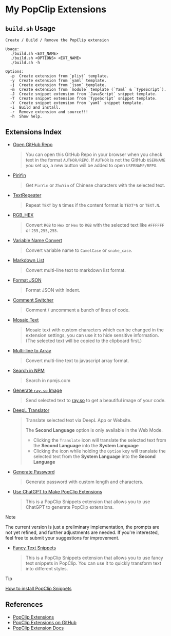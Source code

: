 # My PopClip Extensions

## `build.sh` Usage

```
Create / Build / Remove the PopClip extension

Usage:
  ./build.sh <EXT_NAME>
  ./build.sh <OPTIONS> <EXT_NAME>
  ./build.sh -h

Options:
  -p  Create extension from `plist` template.
  -y  Create extension from `yaml` template.
  -j  Create extension from `json` template.
  -m  Create extension from `module` template (`Yaml` & `TypeScript`).
  -J  Create snippet extension from `JavaScript` snippet template.
  -T  Create snippet extension from `TypeScript` snippet template.
  -Y  Create snippet extension from `yaml` snippet template.
  -i  Build and install.
  -r  Remove extension and source!!!
  -h  Show help.
```

## Extensions Index

- [Open GitHub Repo][ext1]

  > You can open this GitHub Repo in your browser when you check text in the
  > format `AUTHOR/REPO`. If `AUTHOR` is not the GitHub `USERNAME` you set up, a
  > new button will be added to open `USERNAME/REPO`.

- [PinYin][ext2]

  > Get `PinYin` or `ZhuYin` of Chinese characters with the selected text.

- [TextRepeater][ext3]

  > Repeat `TEXT` by `N` times if the content format is `TEXT*N` or `TEXT.N`.

- [RGB_HEX][ext4]

  > Convert `RGB` to `Hex` or `Hex` to `RGB` with the selected text like
  > `#FFFFFF` or `255,255,255`.

- [Variable Name Convert][ext5]

  > Convert variable name to `CamelCase` or `snake_case`.

- [Markdown List][ext6]

  > Convert multi-line text to markdown list format.

- [Format JSON][ext7]

  > Format JSON with indent.

- [Comment Switcher][ext8]

  > Comment / uncomment a bunch of lines of code.

- [Mosaic Text][ext9]

  > Mosaic text with custom characters which can be changed in the extension
  > settings, you can use it to hide sensitive information. (The selected text
  > will be copied to the clipboard first.)

- [Multi-line to Array][ext10]

  > Convert multi-line text to javascript array format.

- [Search in NPM][ext11]

  > Search in npmjs.com

- [Generate `ray.so` Image][ext12]

  > Send selected text to [ray.so](https://ray.so) to get a beautiful image of
  > your code.

- [DeepL Translator][ext13]

  > Translate selected text via DeepL App or Website.
  >
  > The **Second Language** option is only available in the Web Mode.
  >
  > - Clicking the `Translate` icon will translate the selected text from the **Second Language** into the **System Language**
  > - Clicking the icon while holding the `Option` key will translate the selected text from the **System Language** into the **Second Language**

- [Generate Password][ext14]

  > Generate password with custom length and characters.

- [Use ChatGPT to Make PopClip Extensions][ext15]

  > This is a PopClip Snippets extension that allows you to use ChatGPT to
  > generate PopClip extensions.

> [!NOTE]
> The current version is just a preliminary implementation, the prompts are not yet refined, and further adjustments are needed. If you're interested, feel free to submit your suggestions for improvement.

- [Fancy Text Snippets][ext16]

  > This is a PopClip Snippets extension that allows you to use fancy text
  > snippets in PopClip. You can use it to quickly transform text into different styles.

> [!TIP]
>
> [How to install PopClip Snippets][snippets]

## References

- [PopClip Extensions][popext-website]
- [PopClip Extensions on GitHub][popext-github]
- [PopClip Extension Docs][docs]

[ext1]: https://github.com/dofy/PopClip-Extensions/raw/master/dist/OpenGitHubRepo.popclipextz
[ext2]: https://github.com/dofy/PopClip-Extensions/raw/master/dist/PinYin.popclipextz
[ext3]: https://github.com/dofy/PopClip-Extensions/raw/master/dist/TextRepeater.popclipextz
[ext4]: https://github.com/dofy/PopClip-Extensions/raw/master/dist/RGB_HEX.popclipextz
[ext5]: https://github.com/dofy/PopClip-Extensions/raw/master/dist/VarNameConvert.popclipextz
[ext6]: https://github.com/dofy/PopClip-Extensions/raw/master/dist/MarkdownList.popclipextz
[ext7]: https://github.com/dofy/PopClip-Extensions/raw/master/dist/FormatJSON.popclipextz
[ext8]: https://github.com/dofy/PopClip-Extensions/raw/master/dist/CommentSwitcher.popclipextz
[ext9]: https://github.com/dofy/PopClip-Extensions/raw/master/dist/MosaicText.popclipextz
[ext10]: https://github.com/dofy/PopClip-Extensions/raw/master/dist/MultiLine2Array.popclipextz
[ext11]: https://github.com/dofy/PopClip-Extensions/raw/master/dist/Search-in-NPM.popcliptxt
[ext12]: https://github.com/dofy/PopClip-Extensions/raw/master/dist/ray.so.popclipextz
[ext13]: https://github.com/dofy/PopClip-Extensions/raw/master/dist/DeepLTranslator.popclipextz
[ext14]: https://github.com/dofy/PopClip-Extensions/raw/master/dist/GeneratePassword.popclipextz
[ext15]: https://github.com/dofy/PopClip-Extensions/blob/master/src/ChatGPTMakePopclipExt.applescript
[ext16]: https://github.com/dofy/PopClip-Extensions/blob/master/src/FancyText.popcliptxt
[popext-website]: https://www.popclip.app/extensions/
[popext-github]: https://github.com/pilotmoon/PopClip-Extensions
[docs]: https://www.popclip.app/dev/
[snippets]: https://www.popclip.app/dev/snippets
